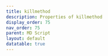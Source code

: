 ```yaml
---
title: killmethod
description: Properties of killmethod
display_order: 75
nav_order: 75
parent: MD Script
layout: default
datatable: true
---
```



